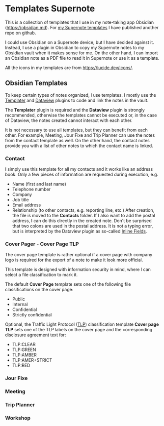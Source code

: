 # Templates Supernote
 
This is a collection of templates that I use in my note-taking app Obsidian (https://obsidian.md).
For [my Supernote templates](https://github.com/malleVF/Supernote-Templates) I have published another repo on github. 

I could use Obsidian on a Supernote device, but I have decided against it. Instead, I use a plugin in Obsidian to copy my Supernote notes to my Obsidian vault when it makes sense for me. On the other hand, I can import an Obsidian note as a PDF file to read it in Supernote or use it as a template. 

All the icons in my templates are from https://lucide.dev/icons/. 

## Obsidian Templates

To keep certain types of notes organized, I use templates. I mostly use the [Templater](https://github.com/SilentVoid13/Templater) and [Dataview](https://github.com/blacksmithgu/obsidian-dataview) plugins to code and link the notes in the vault.

The **Templater** plugin is required and the **Dataview** plugin is strongly recommended, otherwise the templates cannot be executed or, in the case of Dataview, the notes created cannot interact with each other.

It is not necessary to use all templates, but they can benefit from each other. For example, Meeting, Jour Fixe and Trip Planner can use the notes from the contact template as well. On the other hand, the contact notes provide you with a list of other notes to which the contact name is linked.

### Contact

I simply use this template for all my contacts and it works like an address book. Only a few pieces of information are requested during execution, e.g.
- Name (first and last name)
- Telephone number
- Company
- Job title
- Email address
- Relationship (to other contacts, e.g. reporting line, etc.)
After creation, the file is moved to the **Contacts** folder. If I also want to add the postal address, I can do this directly in the created note. 
Don't be surprised that two colons are used in the postal address. It is not a typing error, but is interpreted by the Dataview plugin as so-called [Inline Fields](https://blacksmithgu.github.io/obsidian-dataview/annotation/add-metadata/).

### Cover Pager - Cover Page TLP

The cover page template is rather optional if a cover page with company logo is required for the export of a note to make it look more official.

This template is designed with information security in mind, where I can select a file classification to mark it.

The default **Cover Page** template sets one of the following file classifications on the cover page:  
- Public 
- Internal 
- Confidential 
- Strictly confidential 

Optional, the Traffic Light Protocol ([TLP](https://www.first.org/tlp/)) classification template **Cover page TLP** sets one of the TLP labels on the cover page and the corresponding disclosure agreement text for:
- TLP:CLEAR
- TLP:GREEN
- TLP:AMBER
- TLP:AMER+STRICT
- TLP:RED

### Jour Fixe

### Meeting

### Trip Planner

### Workshop


